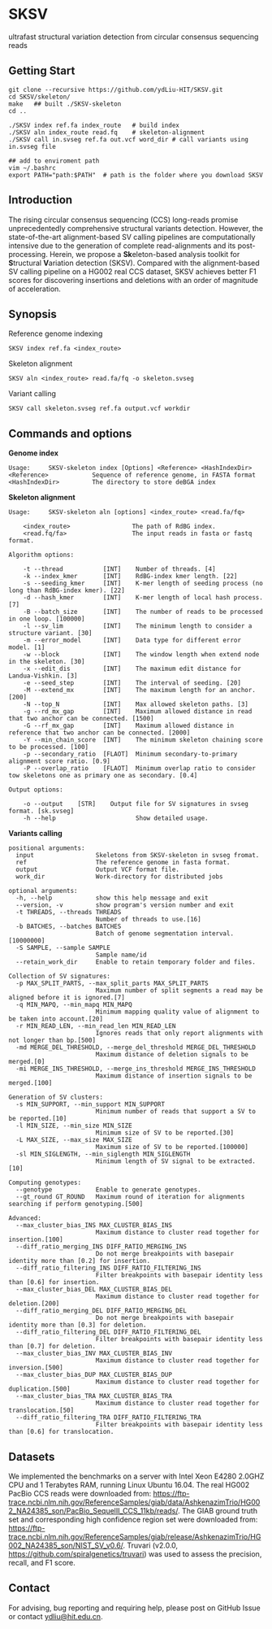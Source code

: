 # SKSV
ultrafast structural variation detection from circular consensus sequencing reads

## Getting Start
    git clone --recursive https://github.com/ydLiu-HIT/SKSV.git
    cd SKSV/skeleton/
    make   ## built ./SKSV-skeleton
    cd ..
    
    ./SKSV index ref.fa index_route   # build index 
    ./SKSV aln index_route read.fq    # skeleton-alignment
    ./SKSV call in.svseg ref.fa out.vcf word_dir # call variants using in.svseg file
        
    ## add to enviroment path
    vim ~/.bashrc
    export PATH="path:$PATH"  # path is the folder where you download SKSV
    
       
## Introduction
The rising circular consensus sequencing (CCS) long-reads promise unprecedentedly comprehensive structural variants detection. However, the state-of-the-art alignment-based SV calling pipelines are computationally intensive due to the generation of complete read-alignments and its post-processing. Herein, we propose a **Sk**eleton-based analysis toolkit for **S**tructural **V**ariation detection (SKSV). Compared with the alignment-based SV calling pipeline on a HG002 real CCS dataset, SKSV achieves better F1 scores for discovering insertions and deletions with an order of magnitude of acceleration.



## Synopsis
Reference genome indexing
```
SKSV index ref.fa <index_route>
```
	
Skeleton alignment
```
SKSV aln <index_route> read.fa/fq -o skeleton.svseg
```

Variant calling
```
SKSV call skeleton.svseg ref.fa output.vcf workdir
```

## Commands and options
**Genome index**
```
Usage:     SKSV-skeleton index [Options] <Reference> <HashIndexDir>
<Reference>            Sequence of reference genome, in FASTA format
<HashIndexDir>         The directory to store deBGA index
``` 

**Skeleton alignment**
```
Usage:     SKSV-skeleton aln [options] <index_route> <read.fa/fq>

    <index_route>                 The path of RdBG index.
    <read.fq/fa>                  The input reads in fasta or fastq format.

Algorithm options:

    -t --thread           [INT]    Number of threads. [4]
    -k --index_kmer       [INT]    RdBG-index kmer length. [22]
    -s --seeding_kmer     [INT]    K-mer length of seeding process (no long than RdBG-index kmer). [22]
    -d --hash_kmer        [INT]    K-mer length of local hash process. [7]
    -B --batch_size       [INT]    The number of reads to be processed in one loop. [100000]
    -l --sv_lim           [INT]    The minimum length to consider a structure variant. [30]
    -m --error_model      [INT]    Data type for different error model. [1]
    -w --block            [INT]    The window length when extend node in the skeleton. [30]
    -x --edit_dis         [INT]    The maximum edit distance for Landua-Vishkin. [3]
    -e --seed_step        [INT]    The interval of seeding. [20]
    -M --extend_mx        [INT]    The maximum length for an anchor. [200]
    -N --top_N            [INT]    Max allowed skeleton paths. [3]
    -g --rd_mx_gap        [INT]    Maximum allowed distance in read that two anchor can be connected. [1500]
    -G --rf_mx_gap        [INT]    Maximum allowed distance in reference that two anchor can be connected. [2000]
    -Y --min_chain_score  [INT]    The minimum skeleton chaining score to be processed. [100]
    -p --secondary_ratio  [FLAOT]  Minimum secondary-to-primary alignment score ratio. [0.9]
    -P --overlap_ratio    [FLAOT]  Minimum overlap ratio to consider tow skeletons one as primary one as secondary. [0.4]

Output options:

    -o --output    [STR]    Output file for SV signatures in svseg format. [sk.svseg]
    -h --help                      Show detailed usage.
```

**Variants calling**
```
positional arguments:
  input                 Skeletons from SKSV-skeleton in svseg fromat.
  ref                   The reference genome in fasta format.
  output                Output VCF format file.
  work_dir              Work-directory for distributed jobs

optional arguments:
  -h, --help            show this help message and exit
  --version, -v         show program's version number and exit
  -t THREADS, --threads THREADS
                        Number of threads to use.[16]
  -b BATCHES, --batches BATCHES
                        Batch of genome segmentation interval.[10000000]
  -S SAMPLE, --sample SAMPLE
                        Sample name/id
  --retain_work_dir     Enable to retain temporary folder and files.

Collection of SV signatures:
  -p MAX_SPLIT_PARTS, --max_split_parts MAX_SPLIT_PARTS
                        Maximum number of split segments a read may be aligned before it is ignored.[7]
  -q MIN_MAPQ, --min_mapq MIN_MAPQ
                        Minimum mapping quality value of alignment to be taken into account.[20]
  -r MIN_READ_LEN, --min_read_len MIN_READ_LEN
                        Ignores reads that only report alignments with not longer than bp.[500]
  -md MERGE_DEL_THRESHOLD, --merge_del_threshold MERGE_DEL_THRESHOLD
                        Maximum distance of deletion signals to be merged.[0]
  -mi MERGE_INS_THRESHOLD, --merge_ins_threshold MERGE_INS_THRESHOLD
                        Maximum distance of insertion signals to be merged.[100]

Generation of SV clusters:
  -s MIN_SUPPORT, --min_support MIN_SUPPORT
                        Minimum number of reads that support a SV to be reported.[10]
  -l MIN_SIZE, --min_size MIN_SIZE
                        Minimum size of SV to be reported.[30]
  -L MAX_SIZE, --max_size MAX_SIZE
                        Maximum size of SV to be reported.[100000]
  -sl MIN_SIGLENGTH, --min_siglength MIN_SIGLENGTH
                        Minimum length of SV signal to be extracted.[10]

Computing genotypes:
  --genotype            Enable to generate genotypes.
  --gt_round GT_ROUND   Maximum round of iteration for alignments searching if perform genotyping.[500]

Advanced:
  --max_cluster_bias_INS MAX_CLUSTER_BIAS_INS
                        Maximum distance to cluster read together for insertion.[100]
  --diff_ratio_merging_INS DIFF_RATIO_MERGING_INS
                        Do not merge breakpoints with basepair identity more than [0.2] for insertion.
  --diff_ratio_filtering_INS DIFF_RATIO_FILTERING_INS
                        Filter breakpoints with basepair identity less than [0.6] for insertion.
  --max_cluster_bias_DEL MAX_CLUSTER_BIAS_DEL
                        Maximum distance to cluster read together for deletion.[200]
  --diff_ratio_merging_DEL DIFF_RATIO_MERGING_DEL
                        Do not merge breakpoints with basepair identity more than [0.3] for deletion.
  --diff_ratio_filtering_DEL DIFF_RATIO_FILTERING_DEL
                        Filter breakpoints with basepair identity less than [0.7] for deletion.
  --max_cluster_bias_INV MAX_CLUSTER_BIAS_INV
                        Maximum distance to cluster read together for inversion.[500]
  --max_cluster_bias_DUP MAX_CLUSTER_BIAS_DUP
                        Maximum distance to cluster read together for duplication.[500]
  --max_cluster_bias_TRA MAX_CLUSTER_BIAS_TRA
                        Maximum distance to cluster read together for translocation.[50]
  --diff_ratio_filtering_TRA DIFF_RATIO_FILTERING_TRA
                        Filter breakpoints with basepair identity less than [0.6] for translocation.
```

## Datasets 
We implemented the benchmarks on a server with Intel Xeon E4280 2.0GHZ CPU and 1 Terabytes RAM, running Linux Ubuntu 16.04. 
The real HG002 PacBio CCS reads were downloaded from: https://ftp-trace.ncbi.nlm.nih.gov/ReferenceSamples/giab/data/AshkenazimTrio/HG002_NA24385_son/PacBio_SequelII_CCS_11kb/reads/. 
The GIAB ground truth set and corresponding high confidence region set were downloaded from: https://ftp-trace.ncbi.nlm.nih.gov/ReferenceSamples/giab/release/AshkenazimTrio/HG002_NA24385_son/NIST_SV_v0.6/.
Truvari (v2.0.0, https://github.com/spiralgenetics/truvari) was used to assess the precision, recall, and F1 score.

## Contact
For advising, bug reporting and requiring help, please post on GitHub Issue or contact ydliu@hit.edu.cn.

